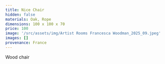 ```yaml
---
title: Nice Chair
hidden: false
materials: Oak, Rope
dimensions: 100 x 100 x 70
price: 100
image: '/src/assets/img/Artist Rooms Francesca Woodman_2025_09.jpeg'
images: []
provenance: France
---
```


Wood chair
